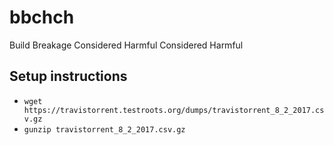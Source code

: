 # bbchch
Build Breakage Considered Harmful Considered Harmful

## Setup instructions

* `wget https://travistorrent.testroots.org/dumps/travistorrent_8_2_2017.csv.gz`
* `gunzip travistorrent_8_2_2017.csv.gz`
